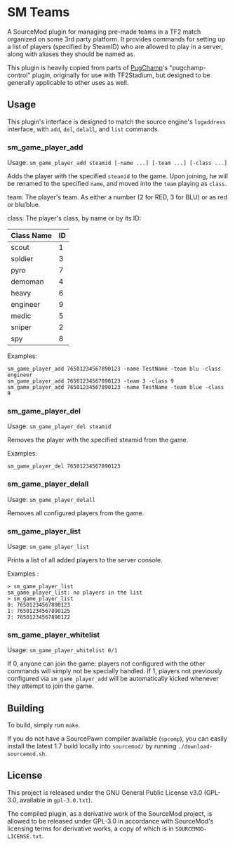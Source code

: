 # SM Teams

A SourceMod plugin for managing pre-made teams in a TF2 match
organized on some 3rd party platform. It provides commands for setting
up a list of players (specified by SteamID) who are allowed to play in
a server, along with aliases they should be named as.

This plugin is heavily copied from parts of
[PugChamp](https://github.com/fwdcp/pugchamp)'s "pugchamp-control"
plugin, originally for use with TF2Stadium, but designed to be
generally applicable to other uses as well.

## Usage

This plugin's interface is designed to match the source engine's
`logaddress` interface, with `add`, `del`, `delall`, and `list`
commands.

### sm_game_player_add

Usage: `sm_game_player_add steamid [-name ...] [-team ...] [-class ...]`

Adds the player with the specified `steamid` to the game. Upon
joining, he will be renamed to the specified `name`, and moved into
the `team` playing as `class`.

team: The player's team. As either a number (2 for RED, 3 for BLU) or
as red or blu/blue.

class: The player's class, by name or by its ID:

| Class Name | ID |
|------------|----|
| scout      |  1 |
| soldier    |  3 |
| pyro       |  7 |
| demoman    |  4 |
| heavy      |  6 |
| engineer   |  9 |
| medic      |  5 |
| sniper     |  2 |
| spy        |  8 |

Examples:

    sm_game_player_add 76501234567890123 -name TestName -team blu -class engineer
    sm_game_player_add 76501234567890123 -team 3 -class 9
    sm_game_player_add 76501234567890123 -name TestName -team blue -class 9

### sm_game_player_del

Usage: `sm_game_player_del steamid`

Removes the player with the specified steamid from the game.

Examples:

    sm_game_player_del 76501234567890123

### sm_game_player_delall

Usage: `sm_game_player_delall`

Removes all configured players from the game.

### sm_game_player_list

Usage: `sm_game_player_list`

Prints a list of all added players to the server console.

Examples :

    > sm_game_player_list
    sm_game_player_list: no players in the list
    > sm_game_player_list
    0: 76501234567890123
    1: 76501234567890125
    2: 76501234567890122

### sm_game_player_whitelist

Usage: `sm_game_player_whitelist 0/1`

If 0, anyone can join the game: players not configured with the other
commands will simply not be specially handled. If 1, players not
previously configured via `sm_game_player_add` will be automatically
kicked whenever they attempt to join the game.

## Building

To build, simply run `make`.

If you do not have a SourcePawn compiler available (`spcomp`), you can
easily install the latest 1.7 build locally into `sourcemod/` by running
`./download-sourcemod.sh`.

## License

This project is released under the GNU General Public License v3.0
(GPL-3.0, available in `gpl-3.0.txt`).

The compiled plugin, as a derivative work of the SourceMod project, is
allowed to be released under GPL-3.0 in accordance with SourceMod's
licensing terms for derivative works, a copy of which is in
`SOURCEMOD-LICENSE.txt`.
